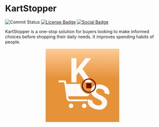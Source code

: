 # KartStopper

 ![Commit Status](https://img.shields.io/w3c-validation/default?targetUrl=https%3A%2F%2Fashish-brahma.github.io%2Fkartstoppersite%2F)
 [![License Badge](https://img.shields.io/github/license/ashish-brahma/KartStopper)](https://github.com/ashish-brahma/KartStopper#BSD-3-Clause-1-ov-file)
 [![Social Badge](https://img.shields.io/badge/LinkedIn-Follow_us-blue?style=social&labelColor=black&color=%230969da)](https://www.linkedin.com/company/kartstopper/)

KartStopper is a one-stop solution for buyers looking to make informed choices before shopping their daily needs. It improves spending habits of people.

<div align="center">
<img src="KartStopper/Assets.xcassets/AppIcon.appiconset/KS_light.png" width="240px" height="240px"
     alt="App icon image with an orange background containing a blood red pause button surrounded by a cart symbol, initials K and S.">
</div>
